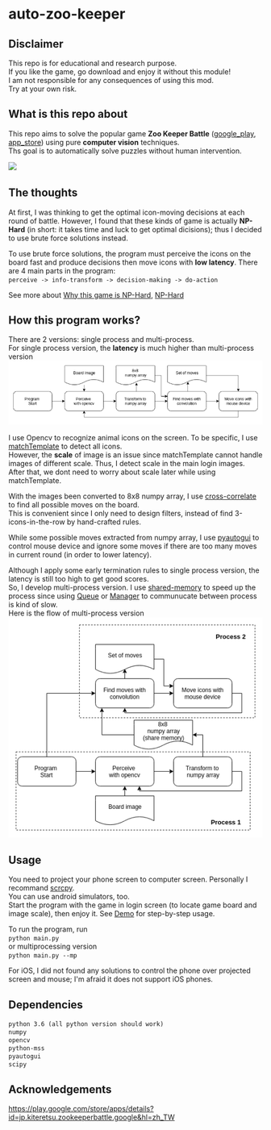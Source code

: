 # auto-zoo-keeper

## Disclaimer
This repo is for educational and research purpose.  
If you like the game, go download and enjoy it without this module!  
I am not responsible for any consequences of using this mod.  
Try at your own risk.


## What is this repo about
This repo aims to solve the popular game **Zoo Keeper Battle** ([google_play](https://play.google.com/store/apps/details?id=jp.kiteretsu.zookeeperbattle.google&hl=zh_TW), [app_store](https://apps.apple.com/tw/app/zookeeper-battle/id548270497)) using pure **computer vision** techniques.  
Ths goal is to automatically solve puzzles without human intervention.

![](image/demo_crop.gif?raw=true)

## The thoughts
At first, I was thinking to get the optimal icon-moving decisions at each round of battle. However, I found that these kinds of game is actually **NP-Hard** (in short: it takes time and luck to get optimal dicisions); thus I decided to use brute force solutions instead.  
  
  To use brute force solutions, the program must perceive the icons on the board fast and produce decisions then move icons with **low latency**. There are 4 main parts in the program:  
  `perceive -> info-transform -> decision-making -> do-action`  

    
See more about [Why this game is NP-Hard](https://www.isnphard.com/g/bejeweled/), [NP-Hard](https://en.wikipedia.org/wiki/NP-hardness)

## How this program works?
There are 2 versions: single process and multi-process.  
For single process version, the **latency** is much higher than multi-process version  
![](image/single.png?raw=true)    

I use Opencv to recognize animal icons on the screen. To be specific, I use [matchTemplate](https://docs.opencv.org/2.4/modules/imgproc/doc/object_detection.html) to detect all icons.  
However, the **scale** of image is an issue since matchTemplate cannot handle images of different scale. Thus, I detect scale in the main login images.  
After that, we dont need to worry about scale later while using matchTemplate.  

With the images been converted to 8x8 numpy array, I use [cross-correlate](https://docs.scipy.org/doc/scipy/reference/generated/scipy.signal.correlate.html) to find all possible moves on the board.  
This is convenient since I only need to design filters, instead of find 3-icons-in-the-row by hand-crafted rules.

While some possible moves extracted from numpy array, I use [pyautogui](https://pypi.org/project/PyAutoGUI/) to control mouse device and ignore some moves if there are too many moves in current round (in order to lower latency).  

Although I apply some early termination rules to single process version, the latency is still too high to get good scores.  
So, I develop multi-process version. I use [shared-memory](https://docs.python.org/2/library/multiprocessing.html#multiprocessing.Array) to speed up the process since using [Queue](https://docs.python.org/2/library/multiprocessing.html#multiprocessing.Queue) or [Manager](https://docs.python.org/2/library/multiprocessing.html#multiprocessing-managers) to communucate between process is kind of slow.  
Here is the flow of multi-process version  
![](image/mp.png?raw=true)

## Usage
You need to project your phone screen to computer screen. Personally I recommand [scrcpy](https://github.com/Genymobile/scrcpy).  
You can use android simulators, too.  
Start the program with the game in login screen (to locate game board and image scale), then enjoy it.
See [Demo](https://www.youtube.com/watch?v=zXbJ2C2au1c&feature=youtu.be) for step-by-step usage.

To run the program, run  
  `python main.py`    
or multiprocessing version  
  `python main.py --mp`

For iOS, I did not found any solutions to control the phone over projected screen and mouse; I'm afraid it does not support iOS phones.

## Dependencies
    python 3.6 (all python version should work)
    numpy  
    opencv  
    python-mss
    pyautogui  
    scipy  

## Acknowledgements
https://play.google.com/store/apps/details?id=jp.kiteretsu.zookeeperbattle.google&hl=zh_TW
